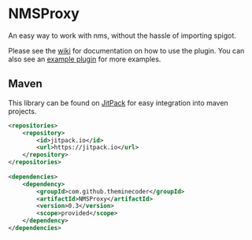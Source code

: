 # NMSProxy

An easy way to work with nms, without the hassle of importing spigot.

Please see the [wiki](https://github.com/theminecoder/NMSProxy/wiki) for documentation on how to use the plugin.
You can also see an [example plugin](https://github.com/theminecoder/NMSProxyTest) for more examples.

## Maven
This library can be found on [JitPack](https://jitpack.io/#theminecoder/NMSProxy) for easy integration into maven 
projects.
```xml
<repositories>
    <repository>
        <id>jitpack.io</id>
        <url>https://jitpack.io</url>
    </repository>
</repositories>
	
<dependencies>
    <dependency>
        <groupId>com.github.theminecoder</groupId>
        <artifactId>NMSProxy</artifactId>
        <version>0.3</version>
        <scope>provided</scope>
    </dependency>
</dependencies>	
```

